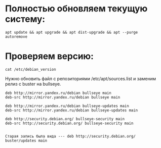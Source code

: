 # Полностью обновляем текущую систему: 
	apt update && apt upgrade && apt dist-upgrade && apt --purge autoremove
# Проверяем версию:
	cat /etc/debian_version

Нужно обновить файл с репозиториями /etc/apt/sources.list и заменим релиз с buster на bullseye.

	deb http://mirror.yandex.ru/debian bullseye main
	deb-src http://mirror.yandex.ru/debian bullseye main

	deb http://mirror.yandex.ru/debian bullseye-updates main
	deb-src http://mirror.yandex.ru/debian bullseye-updates main

	deb http://security.debian.org/ bullseye-security main
	deb-src http://security.debian.org/ bullseye-security main


	Старая запись была вида --- deb http://security.debian.org/ buster/updates main